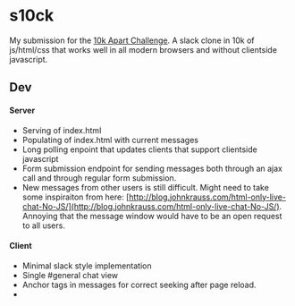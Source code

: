 # s10ck

My submission for the [10k Apart Challenge](https://a-k-apart.com/). A slack clone in 10k of js/html/css that works well in all modern browsers and without clientside javascript. 

## Dev

#### Server

 - Serving of index.html
 - Populating of index.html with current messages
 - Long polling enpoint that updates clients that support clientside javascript
 - Form submission endpoint for sending messages both through an ajax call and through regular form submission.
 - New messages from other users is still difficult. Might need to take some inspiraiton from here: [http://blog.johnkrauss.com/html-only-live-chat-No-JS/](http://blog.johnkrauss.com/html-only-live-chat-No-JS/). Annoying that the message window would have to be an open request to all users. 

#### Client

 - Minimal slack style implementation
 - Single #general chat view
 - Anchor tags in messages for correct seeking after page reload. 
 - 
